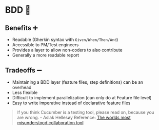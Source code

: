 # BDD 🤝

## Benefits ➕

- Readable (Gherkin syntax with `Given/When/Then/And`)
- Accessible to PM/Test engineers
- Provides a layer to allow non-coders to also contribute
- Generally a more readable report

## Tradeoffs ➖

- Maintaining a BDD layer (feature files, step definitions) can be an overhead
- Less flexible
- Difficult to implement parallelization (can only do at Feature file level)
- Easy to write imperative instead of declarative feature files

> If you think Cucumber is a testing tool, please read on, because you are wrong. - Aslak Hellesøy
> Reference:
> [The worlds most misunderstood collaboration tool](https://cucumber.io/blog/collaboration/the-worlds-most-misunderstood-collaboration-tool/)
